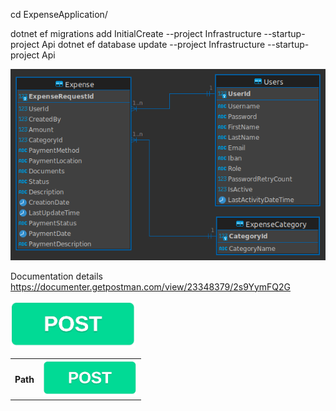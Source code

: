 cd ExpenseApplication/

dotnet ef migrations add InitialCreate --project Infrastructure --startup-project Api
dotnet ef database update --project Infrastructure --startup-project Api



![erd.png](.github%2Fassets%2Ferd.png)


Documentation details https://documenter.getpostman.com/view/23348379/2s9YymFQ2G



<img src=".github/assets/POST.png" alt="POST" width="200"/>
<table>
  <tr>
    <th>Path</th>
    <td>
      <img src=".github/assets/POST.png" alt="POST" width="150"/>
    </td>
  </tr>
</table>
